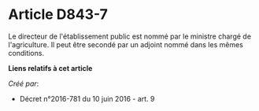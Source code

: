 # Article D843-7

Le directeur de l'établissement public est nommé par le ministre chargé de l'agriculture. Il peut être secondé par un adjoint
nommé dans les mêmes conditions.

**Liens relatifs à cet article**

_Créé par_:

  - Décret n°2016-781 du 10 juin 2016 - art. 9
